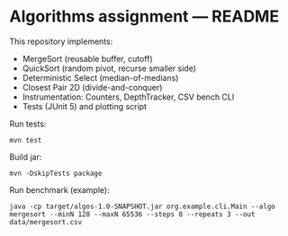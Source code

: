 # Algorithms assignment — README

This repository implements:
- MergeSort (reusable buffer, cutoff)
- QuickSort (random pivot, recurse smaller side)
- Deterministic Select (median-of-medians)
- Closest Pair 2D (divide-and-conquer)
- Instrumentation: Counters, DepthTracker, CSV bench CLI
- Tests (JUnit 5) and plotting script

Run tests:
```
mvn test
```

Build jar:
```
mvn -DskipTests package
```

Run benchmark (example):
```
java -cp target/algos-1.0-SNAPSHOT.jar org.example.cli.Main --algo mergesort --minN 128 --maxN 65536 --steps 8 --repeats 3 --out data/mergesort.csv
```

